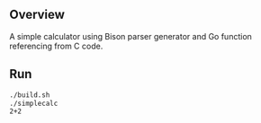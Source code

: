 ## Overview
A simple calculator using Bison parser generator and Go function referencing
from C code.

## Run
```bash
./build.sh
./simplecalc
2+2
```